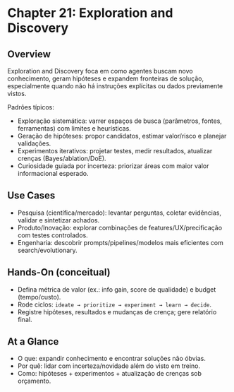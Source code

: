 # Chapter 21: Exploration and Discovery

## Overview

Exploration and Discovery foca em como agentes buscam novo conhecimento, geram hipóteses e expandem fronteiras de solução, especialmente quando não há instruções explícitas ou dados previamente vistos.

Padrões típicos:

- Exploração sistemática: varrer espaços de busca (parâmetros, fontes, ferramentas) com limites e heurísticas.
- Geração de hipóteses: propor candidatos, estimar valor/risco e planejar validações.
- Experimentos iterativos: projetar testes, medir resultados, atualizar crenças (Bayes/ablation/DoE).
- Curiosidade guiada por incerteza: priorizar áreas com maior valor informacional esperado.

## Use Cases

- Pesquisa (científica/mercado): levantar perguntas, coletar evidências, validar e sintetizar achados.
- Produto/Inovação: explorar combinações de features/UX/precificação com testes controlados.
- Engenharia: descobrir prompts/pipelines/modelos mais eficientes com search/evolutionary.

## Hands-On (conceitual)

- Defina métrica de valor (ex.: info gain, score de qualidade) e budget (tempo/custo).
- Rode ciclos: `ideate → prioritize → experiment → learn → decide`.
- Registre hipóteses, resultados e mudanças de crença; gere relatório final.

## At a Glance

- O que: expandir conhecimento e encontrar soluções não óbvias.
- Por quê: lidar com incerteza/novidade além do visto em treino.
- Como: hipóteses + experimentos + atualização de crenças sob orçamento.
